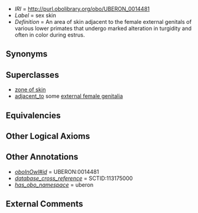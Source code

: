  * *IRI* = http://purl.obolibrary.org/obo/UBERON_0014481
 * *Label* = sex skin
 * *Definition* = An area of skin adjacent to the female external genitals of various lower primates that undergo marked alteration in turgidity and often in color during estrus.

## Synonyms


## Superclasses

 * [zone of skin](../../UBERON/14/UBERON_0000014.md)
 * [adjacent_to](../../RO/20/RO_0002220.md) some [external female genitalia](../../UBERON/56/UBERON_0005056.md)

## Equivalencies


## Other Logical Axioms


## Other Annotations

 * *[oboInOwl#id](../../id/oboInOwl#id.md)* = UBERON:0014481
 * *[database_cross_reference](../../ef/oboInOwl#hasDbXref.md)* = SCTID:113175000
 * *[has_obo_namespace](../../ce/oboInOwl#hasOBONamespace.md)* = uberon

## External Comments

